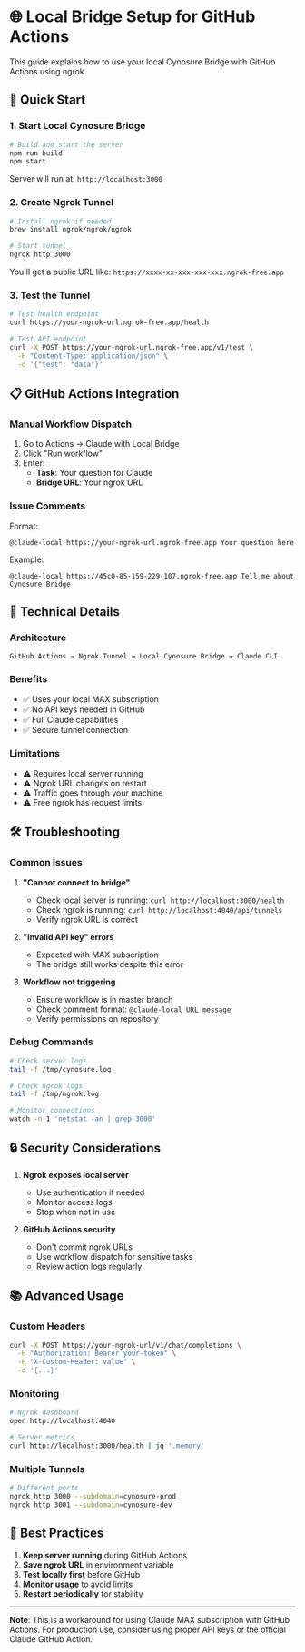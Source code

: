 # 🌐 Local Bridge Setup for GitHub Actions

This guide explains how to use your local Cynosure Bridge with GitHub Actions using ngrok.

## 🚀 Quick Start

### 1. Start Local Cynosure Bridge

```bash
# Build and start the server
npm run build
npm start
```

Server will run at: `http://localhost:3000`

### 2. Create Ngrok Tunnel

```bash
# Install ngrok if needed
brew install ngrok/ngrok/ngrok

# Start tunnel
ngrok http 3000
```

You'll get a public URL like: `https://xxxx-xx-xxx-xxx-xxx.ngrok-free.app`

### 3. Test the Tunnel

```bash
# Test health endpoint
curl https://your-ngrok-url.ngrok-free.app/health

# Test API endpoint
curl -X POST https://your-ngrok-url.ngrok-free.app/v1/test \
  -H "Content-Type: application/json" \
  -d '{"test": "data"}'
```

## 📋 GitHub Actions Integration

### Manual Workflow Dispatch

1. Go to Actions → Claude with Local Bridge
2. Click "Run workflow"
3. Enter:
   - **Task**: Your question for Claude
   - **Bridge URL**: Your ngrok URL

### Issue Comments

Format:

```
@claude-local https://your-ngrok-url.ngrok-free.app Your question here
```

Example:

```
@claude-local https://45c0-85-159-229-107.ngrok-free.app Tell me about Cynosure Bridge
```

## 🔧 Technical Details

### Architecture

```
GitHub Actions → Ngrok Tunnel → Local Cynosure Bridge → Claude CLI
```

### Benefits

- ✅ Uses your local MAX subscription
- ✅ No API keys needed in GitHub
- ✅ Full Claude capabilities
- ✅ Secure tunnel connection

### Limitations

- ⚠️ Requires local server running
- ⚠️ Ngrok URL changes on restart
- ⚠️ Traffic goes through your machine
- ⚠️ Free ngrok has request limits

## 🛠️ Troubleshooting

### Common Issues

1. **"Cannot connect to bridge"**
   - Check local server is running: `curl http://localhost:3000/health`
   - Check ngrok is running: `curl http://localhost:4040/api/tunnels`
   - Verify ngrok URL is correct

2. **"Invalid API key" errors**
   - Expected with MAX subscription
   - The bridge still works despite this error

3. **Workflow not triggering**
   - Ensure workflow is in master branch
   - Check comment format: `@claude-local URL message`
   - Verify permissions on repository

### Debug Commands

```bash
# Check server logs
tail -f /tmp/cynosure.log

# Check ngrok logs
tail -f /tmp/ngrok.log

# Monitor connections
watch -n 1 'netstat -an | grep 3000'
```

## 🔒 Security Considerations

1. **Ngrok exposes local server**
   - Use authentication if needed
   - Monitor access logs
   - Stop when not in use

2. **GitHub Actions security**
   - Don't commit ngrok URLs
   - Use workflow dispatch for sensitive tasks
   - Review action logs regularly

## 📚 Advanced Usage

### Custom Headers

```bash
curl -X POST https://your-ngrok-url/v1/chat/completions \
  -H "Authorization: Bearer your-token" \
  -H "X-Custom-Header: value" \
  -d '{...}'
```

### Monitoring

```bash
# Ngrok dashboard
open http://localhost:4040

# Server metrics
curl http://localhost:3000/health | jq '.memory'
```

### Multiple Tunnels

```bash
# Different ports
ngrok http 3000 --subdomain=cynosure-prod
ngrok http 3001 --subdomain=cynosure-dev
```

## 🎯 Best Practices

1. **Keep server running** during GitHub Actions
2. **Save ngrok URL** in environment variable
3. **Test locally first** before GitHub
4. **Monitor usage** to avoid limits
5. **Restart periodically** for stability

---

**Note**: This is a workaround for using Claude MAX subscription with GitHub Actions. For production use, consider using proper API keys or the official Claude GitHub Action.
